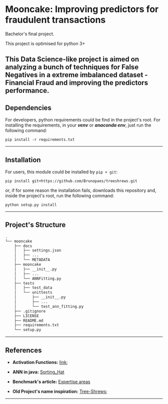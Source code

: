 # Mooncake: Improving predictors for fraudulent transactions

Bachelor's final project.

This project is optimised for python 3+

This Data Science-like project is aimed on analyzing a bunch of techniques for 
False Negatives in a extreme imbalanced dataset - Financial Fraud and improving 
the predictors performance.
----------------------------------

## Dependencies

For developers, python requirements could be find in the project's root. For installing the requirements, 
in your ___venv___ or ___anaconda env___, just run the following command:

`pip install -r requirements.txt`

----------------

## Installation

For users, this module could be installed by `pip + git`:

`pip install git+https://github.com/Brunopaes/treeshrews.git`

or, if for some reason the installation fails, downloads this repository and, inside the project's root, run the following command:

`python setup.py install`

----------------

## Project's Structure

```bash 
.
└── mooncake
    ├── docs
    │   ├── settings.json
    │   ├── ...
    │   └── METADATA
    ├── mooncake
    │   ├── __init__.py
    │   ├── ...
    │   └── ANNFitting.py
    ├── tests
    │   ├── test_data
    │   └── unittests
    │       ├── __init__.py
    │       ├── ...
    │       └── test_ann_fitting.py
    ├── .gitignore
    ├── LICENSE
    ├── README.md
    ├── requirements.txt
    └── setup.py
```

-----------------------

## References

- __Activation Functions:__ [link](https://en.wikipedia.org/wiki/Activation_function);

- __ANN in java:__ [Sorting_Hat](https://github.com/Brunopaes/Sorting_Hat)

- __Benchmark's article:__ [Expertise areas](http://www2.espm.br/sites/default/files/pagina/artigo_7o_semic_reformulado_bruno_henrique_paes_8-10-18.pdf)

- __Old Project's name inspiration:__ [Tree-Shrews](https://www.theawl.com/2014/10/interpreting-the-animal-choices-on-the-worlds-most-popular-programming-books/);

--------------
